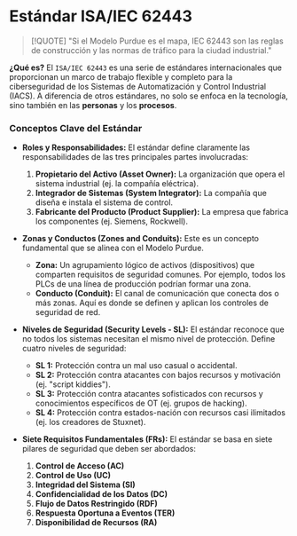 # Estándar ISA/IEC 62443

> [!QUOTE] "Si el Modelo Purdue es el mapa, IEC 62443 son las reglas de construcción y las normas de tráfico para la ciudad industrial."

**¿Qué es?**
El `ISA/IEC 62443` es una serie de estándares internacionales que proporcionan un marco de trabajo flexible y completo para la ciberseguridad de los Sistemas de Automatización y Control Industrial (IACS). A diferencia de otros estándares, no solo se enfoca en la tecnología, sino también en las **personas** y los **procesos**.

### Conceptos Clave del Estándar

-   **Roles y Responsabilidades:** El estándar define claramente las responsabilidades de las tres principales partes involucradas:
    1.  **Propietario del Activo (Asset Owner):** La organización que opera el sistema industrial (ej. la compañía eléctrica).
    2.  **Integrador de Sistemas (System Integrator):** La compañía que diseña e instala el sistema de control.
    3.  **Fabricante del Producto (Product Supplier):** La empresa que fabrica los componentes (ej. Siemens, Rockwell).

-   **Zonas y Conductos (Zones and Conduits):** Este es un concepto fundamental que se alinea con el Modelo Purdue.
    -   **Zona:** Un agrupamiento lógico de activos (dispositivos) que comparten requisitos de seguridad comunes. Por ejemplo, todos los PLCs de una línea de producción podrían formar una zona.
    -   **Conducto (Conduit):** El canal de comunicación que conecta dos o más zonas. Aquí es donde se definen y aplican los controles de seguridad de red.

-   **Niveles de Seguridad (Security Levels - SL):** El estándar reconoce que no todos los sistemas necesitan el mismo nivel de protección. Define cuatro niveles de seguridad:
    -   **SL 1:** Protección contra un mal uso casual o accidental.
    -   **SL 2:** Protección contra atacantes con bajos recursos y motivación (ej. "script kiddies").
    -   **SL 3:** Protección contra atacantes sofisticados con recursos y conocimientos específicos de OT (ej. grupos de hacking).
    -   **SL 4:** Protección contra estados-nación con recursos casi ilimitados (ej. los creadores de Stuxnet).

-   **Siete Requisitos Fundamentales (FRs):** El estándar se basa en siete pilares de seguridad que deben ser abordados:
    1.  **Control de Acceso (AC)**
    2.  **Control de Uso (UC)**
    3.  **Integridad del Sistema (SI)**
    4.  **Confidencialidad de los Datos (DC)**
    5.  **Flujo de Datos Restringido (RDF)**
    6.  **Respuesta Oportuna a Eventos (TER)**
    7.  **Disponibilidad de Recursos (RA)**
